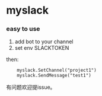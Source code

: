 # myslack

### easy to use
1. add bot to your channel
2. set env SLACKTOKEN 

then: 
```
	myslack.SetChannel("project1")
	myslack.SendMessage("test1")
```

有问题欢迎提issue。
